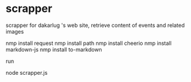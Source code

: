 scrapper
========

scrapper for dakarlug 's web site, retrieve content of events and related images

nmp install request
nmp install path
nmp install cheerio
nmp install markdown-js
nmp install to-markdown

run 

node scrapper.js
